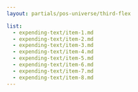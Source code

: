 ```yaml
---
layout: partials/pos-universe/third-flex

list:
  - expending-text/item-1.md
  - expending-text/item-2.md
  - expending-text/item-3.md
  - expending-text/item-4.md
  - expending-text/item-5.md
  - expending-text/item-6.md
  - expending-text/item-7.md
  - expending-text/item-8.md
---
```

